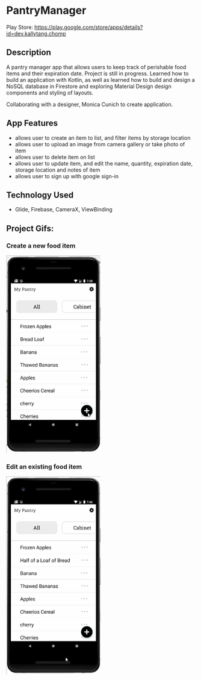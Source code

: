 # PantryManager
Play Store:
https://play.google.com/store/apps/details?id=dev.kallytang.chomp

## Description 
A pantry manager app that allows users to keep track of perishable food items and their expiration date. Project is still in progress. 
Learned how to build an application with Kotlin, as well as learned how to build and design a NoSQL database in Firestore and exploring Material Design design components and styling of layouts. 

Collaborating with a designer, Monica Cunich to create application. 

## App Features
- allows user to create an item to list, and filter items by storage location
- allows user to upload an image from camera gallery or take photo of item
- allows user to delete item on list 
- allows user to update item, and edit the name, quantity, expiration date, storage location and notes of item
- allows user to sign up with google sign-in 

## Technology Used 
- Glide, Firebase, CameraX, ViewBinding

## Project Gifs: 
### Create a new food item 
<img src='https://github.com/kallytang/PantryManagerApp/blob/main/general_gif.gif' title='Video Walkthrough' width='250px' alt='Video Walkthrough' /><br>

### Edit an existing food item 
<img src='https://github.com/kallytang/PantryManagerApp/blob/main/updateItem.gif' title='Video Walkthrough' width='250px' alt='Video Walkthrough' /><br>
